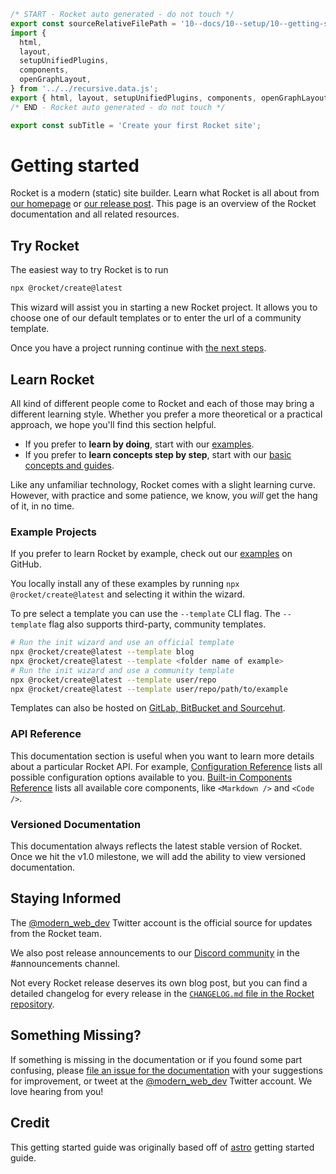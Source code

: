 ```js server
/* START - Rocket auto generated - do not touch */
export const sourceRelativeFilePath = '10--docs/10--setup/10--getting-started.rocket.md';
import {
  html,
  layout,
  setupUnifiedPlugins,
  components,
  openGraphLayout,
} from '../../recursive.data.js';
export { html, layout, setupUnifiedPlugins, components, openGraphLayout };
/* END - Rocket auto generated - do not touch */

export const subTitle = 'Create your first Rocket site';
```

# Getting started

Rocket is a modern (static) site builder. Learn what Rocket is all about from [our homepage](https://rocket.modern-web.dev/) or [our release post](https://rocket.modern-web.dev/blog/introducing-rocket). This page is an overview of the Rocket documentation and all related resources.

## Try Rocket

The easiest way to try Rocket is to run

```bash
npx @rocket/create@latest
```

This wizard will assist you in starting a new Rocket project.
It allows you to choose one of our default templates or to enter the url of a community template.

Once you have a project running continue with [the next steps](./20--adding-pages.rocket.md).

## Learn Rocket

All kind of different people come to Rocket and each of those may bring a different learning style. Whether you prefer a more theoretical or a practical approach, we hope you'll find this section helpful.

- If you prefer to **learn by doing**, start with our [examples](#example-projects).
- If you prefer to **learn concepts step by step**, start with our [basic concepts and guides](/en/core-concepts/project-structure).

Like any unfamiliar technology, Rocket comes with a slight learning curve. However, with practice and some patience, we know, you _will_ get the hang of it, in no time.

### Example Projects

If you prefer to learn Rocket by example, check out our [examples](https://github.com/modernweb-dev/rocket/tree/main/examples) on GitHub.

You locally install any of these examples by running `npx @rocket/create@latest` and selecting it within the wizard.

To pre select a template you can use the `--template` CLI flag. The `--template` flag also supports third-party, community templates.

```bash
# Run the init wizard and use an official template
npx @rocket/create@latest --template blog
npx @rocket/create@latest --template <folder name of example>
# Run the init wizard and use a community template
npx @rocket/create@latest --template user/repo
npx @rocket/create@latest --template user/repo/path/to/example
```

Templates can also be hosted on [GitLab, BitBucket and Sourcehut](https://github.com/Rich-Harris/degit#basics).

### API Reference

This documentation section is useful when you want to learn more details about a particular Rocket API. For example, [Configuration Reference](/en/reference/configuration-reference) lists all possible configuration options available to you. [Built-in Components Reference](/en/reference/builtin-components) lists all available core components, like `<Markdown />` and `<Code />`.

### Versioned Documentation

This documentation always reflects the latest stable version of Rocket. Once we hit the v1.0 milestone, we will add the ability to view versioned documentation.

## Staying Informed

The [@modern_web_dev](https://twitter.com/modern_web_dev) Twitter account is the official source for updates from the Rocket team.

We also post release announcements to our [Discord community](https://rocket.modern-web.dev/chat) in the #announcements channel.

Not every Rocket release deserves its own blog post, but you can find a detailed changelog for every release in the [`CHANGELOG.md` file in the Rocket repository](https://github.com/modernweb-dev/rocket/blob/main/packages/engine/CHANGELOG.md).

## Something Missing?

If something is missing in the documentation or if you found some part confusing, please [file an issue for the documentation](https://github.com/modernweb-dev/rocket/issues/new) with your suggestions for improvement, or tweet at the [@modern_web_dev](https://twitter.com/modern_web_dev) Twitter account. We love hearing from you!

## Credit

This getting started guide was originally based off of [astro](https://astro.build/) getting started guide.
